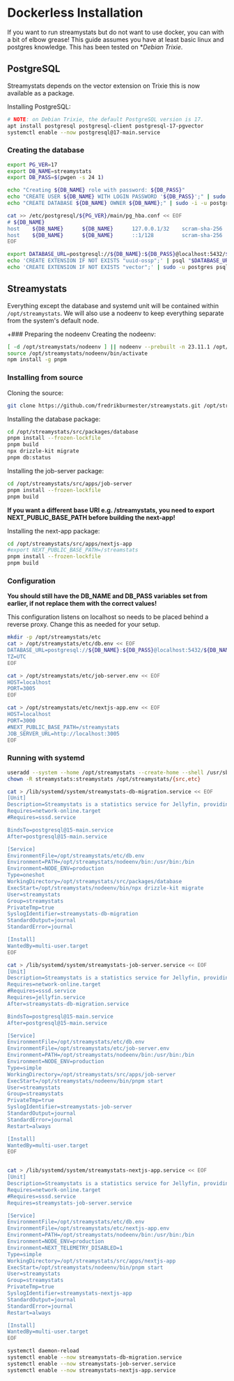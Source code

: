# Dockerless Installation

If you want to run streamystats but do not want to use docker, you can with a bit of elbow grease! This guide assumes you have at least basic linux and postgres knowledge.
This has been tested on **Debian Trixie*.

## PostgreSQL

Streamystats depends on the vector extension on Trixie this is now available as a package.

Installing PostgreSQL:
```bash
# NOTE: on Debian Trixie, the default PostgreSQL version is 17.
apt install postgresql postgresql-client postgresql-17-pgvector
systemctl enable --now postgresql@17-main.service
```

### Creating the database

```bash
export PG_VER=17
export DB_NAME=streamystats
export DB_PASS=$(pwgen -s 24 1)

echo "Creating ${DB_NAME} role with password: ${DB_PASS}"
echo "CREATE USER ${DB_NAME} WITH LOGIN PASSWORD '${DB_PASS}';" | sudo -i -u postgres psql
echo "CREATE DATABASE ${DB_NAME} OWNER ${DB_NAME};" | sudo -i -u postgres psql

cat >> /etc/postgresql/${PG_VER}/main/pg_hba.conf << EOF
# ${DB_NAME}
host    ${DB_NAME}      ${DB_NAME}      127.0.0.1/32    scram-sha-256
host    ${DB_NAME}      ${DB_NAME}      ::1/128         scram-sha-256
EOF

export DATABASE_URL=postgresql://${DB_NAME}:${DB_PASS}@localhost:5432/${DB_NAME}
echo 'CREATE EXTENSION IF NOT EXISTS "uuid-ossp";' | psql "$DATABASE_URL"
echo 'CREATE EXTENSION IF NOT EXISTS "vector";' | sudo -u postgres psql -d ${DB_NAME} # NOTE: need super user
```

## Streamystats

Everything except the database and systemd unit will be contained within `/opt/streamystats`. We will also use a nodeenv to keep everything separate from the system's default node.

+### Preparing the nodeenv
Creating the nodeenv:
```bash
[ -d /opt/streamystats/nodeenv ] || nodeenv --prebuilt -n 23.11.1 /opt/streamystats/nodeenv
source /opt/streamystats/nodeenv/bin/activate
npm install -g pnpm
```

### Installing from source
Cloning the source:
```bash
git clone https://github.com/fredrikburmester/streamystats.git /opt/streamystats/src
```

Installing the database package:
```bash
cd /opt/streamystats/src/packages/database
pnpm install --frozen-lockfile
pnpm build
npx drizzle-kit migrate
pnpm db:status
```

Installing the job-server package:
```bash
cd /opt/streamystats/src/apps/job-server
pnpm install --frozen-lockfile
pnpm build
```

**If you want a different base URI e.g. /streamystats, you need to export NEXT_PUBLIC_BASE_PATH before building the next-app!**

Installing the next-app package:
```bash
cd /opt/streamystats/src/apps/nextjs-app
#export NEXT_PUBLIC_BASE_PATH=/streamstats
pnpm install --frozen-lockfile
pnpm build
```

### Configuration

**You should still have the DB_NAME and DB_PASS variables set from earlier, if not replace them with the correct values!**

This configuration listens on localhost so needs to be placed behind a reverse proxy. Change this as needed for your setup.

```bash
mkdir -p /opt/streamystats/etc
cat > /opt/streamystats/etc/db.env << EOF
DATABASE_URL=postgresql://${DB_NAME}:${DB_PASS}@localhost:5432/${DB_NAME}
TZ=UTC
EOF

cat > /opt/streamystats/etc/job-server.env << EOF
HOST=localhost
PORT=3005
EOF

cat > /opt/streamystats/etc/nextjs-app.env << EOF
HOST=localhost
PORT=3000
#NEXT_PUBLIC_BASE_PATH=/streamystats
JOB_SERVER_URL=http://localhost:3005
EOF
```

### Running with systemd
```bash
useradd --system --home /opt/streamystats --create-home --shell /usr/sbin/nologin --user-group streamystats
chown -R streamystats:streamystats /opt/streamystats/{src,etc}

cat > /lib/systemd/system/streamystats-db-migration.service << EOF
[Unit]
Description=Streamystats is a statistics service for Jellyfin, providing analytics and data visualization.
Requires=network-online.target
#Requires=sssd.service

BindsTo=postgresql@15-main.service
After=postgresql@15-main.service

[Service]
EnvironmentFile=/opt/streamystats/etc/db.env
Environment=PATH=/opt/streamystats/nodeenv/bin:/usr/bin:/bin
Environment=NODE_ENV=production
Type=oneshot
WorkingDirectory=/opt/streamystats/src/packages/database
ExecStart=/opt/streamystats/nodeenv/bin/npx drizzle-kit migrate
User=streamystats
Group=streamystats
PrivateTmp=true
SyslogIdentifier=streamystats-db-migration
StandardOutput=journal
StandardError=journal

[Install]
WantedBy=multi-user.target
EOF

cat > /lib/systemd/system/streamystats-job-server.service << EOF
[Unit]
Description=Streamystats is a statistics service for Jellyfin, providing analytics and data visualization.
Requires=network-online.target
#Requires=sssd.service
Requires=jellyfin.service
After=streamystats-db-migration.service

BindsTo=postgresql@15-main.service
After=postgresql@15-main.service

[Service]
EnvironmentFile=/opt/streamystats/etc/db.env
EnvironmentFile=/opt/streamystats/etc/job-server.env
Environment=PATH=/opt/streamystats/nodeenv/bin:/usr/bin:/bin
Environment=NODE_ENV=production
Type=simple
WorkingDirectory=/opt/streamystats/src/apps/job-server
ExecStart=/opt/streamystats/nodeenv/bin/pnpm start
User=streamystats
Group=streamystats
PrivateTmp=true
SyslogIdentifier=streamystats-job-server
StandardOutput=journal
StandardError=journal
Restart=always

[Install]
WantedBy=multi-user.target
EOF


cat > /lib/systemd/system/streamystats-nextjs-app.service << EOF
[Unit]
Description=Streamystats is a statistics service for Jellyfin, providing analytics and data visualization.
Requires=network-online.target
#Requires=sssd.service
Requires=streamystats-job-server.service

[Service]
EnvironmentFile=/opt/streamystats/etc/db.env
EnvironmentFile=/opt/streamystats/etc/nextjs-app.env
Environment=PATH=/opt/streamystats/nodeenv/bin:/usr/bin:/bin
Environment=NODE_ENV=production
Environment=NEXT_TELEMETRY_DISABLED=1
Type=simple
WorkingDirectory=/opt/streamystats/src/apps/nextjs-app
ExecStart=/opt/streamystats/nodeenv/bin/pnpm start
User=streamystats
Group=streamystats
PrivateTmp=true
SyslogIdentifier=streamystats-nextjs-app
StandardOutput=journal
StandardError=journal
Restart=always

[Install]
WantedBy=multi-user.target
EOF

systemctl daemon-reload
systemctl enable --now streamystats-db-migration.service
systemctl enable --now streamystats-job-server.service
systemctl enable --now streamystats-nextjs-app.service
```
